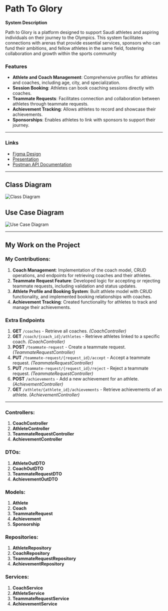# Path To Glory

**System Description**

Path to Glory is a platform designed to support Saudi athletes and aspiring individuals on their journey to the Olympics. This system facilitates connections with arenas that provide essential services, sponsors who can fund their ambitions, and fellow athletes in the same field, fostering collaboration and growth within the sports community

### Features

- **Athlete and Coach Management**: Comprehensive profiles for athletes and coaches, including age, city, and specialization.
- **Session Booking**: Athletes can book coaching sessions directly with coaches.
- **Teammate Requests**: Facilitates connection and collaboration between athletes through teammate requests.
- **Achievement Tracking**: Allows athletes to record and showcase their achievements.
- **Sponsorships**: Enables athletes to link with sponsors to support their journey.

---

### Links

- [Figma Design](#)  
- [Presentation](#)  
- [Postman API Documentation](#)  

---

## Class Diagram

![Class Diagram](#)

## Use Case Diagram

![Use Case Diagram](#)

---

## My Work on the Project

### My Contributions:

1. **Coach Management**: Implementation of the coach model, CRUD operations, and endpoints for retrieving coaches and their athletes.
2. **Teammate Request Feature**: Developed logic for accepting or rejecting teammate requests, including validation and status updates.
3. **Athlete Profile and Booking System**: Built athlete model with CRUD functionality, and implemented booking relationships with coaches.
4. **Achievement Tracking**: Created functionality for athletes to track and manage their achievements.

### Extra Endpoints

1. **GET** `/coaches` - Retrieve all coaches. *(CoachController)*
2. **GET** `/coach/{coach_id}/athletes` - Retrieve athletes linked to a specific coach. *(CoachController)*
3. **POST** `/teammate-request` - Create a teammate request. *(TeammateRequestController)*
4. **PUT** `/teammate-request/{request_id}/accept` - Accept a teammate request. *(TeammateRequestController)*
5. **PUT** `/teammate-request/{request_id}/reject` - Reject a teammate request. *(TeammateRequestController)*
6. **POST** `/achievements` - Add a new achievement for an athlete. *(AchievementController)*
7. **GET** `/athlete/{athlete_id}/achievements` - Retrieve achievements of an athlete. *(AchievementController)*

---

### Controllers:

1. **CoachController**
2. **AthleteController**
3. **TeammateRequestController**
4. **AchievementController**

### DTOs:

1. **AthleteOutDTO**
2. **CoachOutDTO**
3. **TeammateRequestDTO**
4. **AchievementOutDTO**

### Models:

1. **Athlete**
2. **Coach**
3. **TeammateRequest**
4. **Achievement**
5. **Sponsorship**

### Repositories:

1. **AthleteRepository**
2. **CoachRepository**
3. **TeammateRequestRepository**
4. **AchievementRepository**

### Services:

1. **CoachService**
2. **AthleteService**
3. **TeammateRequestService**
4. **AchievementService**

